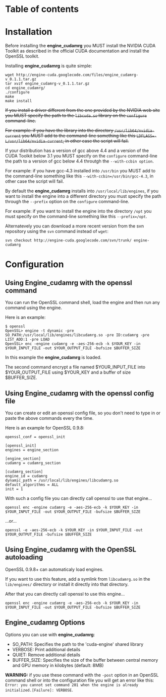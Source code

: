 # Table of contents #

# Installation #

Before installing the **engine\_cudamrg** you MUST install the NVIDIA CUDA Toolkit as described in the official CUDA documentation and install the OpenSSL toolkit.

Installing **engine\_cudamrg** is quite simple:
```
wget http://engine-cuda.googlecode.com/files/engine_cudamrg-v_0.1.1.tar.gz
tar xvzf engine_cudamrg-v_0.1.1.tar.gz 
cd engine_cudamrg/
./configure 
make 
make install
```
~~If you install a driver different from the one provided by the NVIDIA web site you MUST specify the path to the `libcuda.so` library on the `configure` command-line.~~

~~For example: if you have the library into the directory `/usr/lib64/nvidia-current` you MUST add to the command-line something like this `LDFLAGS=-L/usr/lib64/nvidia-current`, in other case the script will fail.~~

If your distribution has a version of gcc above 4.4 and a version of the CUDA Toolkit below 3.1 you MUST specify on the `configure` command-line the path to a version of gcc below 4.4 throutgh the `--with-ccbin option`.

For example: if you have gcc-4.3 installed into `/usr/bin` you MUST add to the command-line something like this `--with-ccbin=/usr/bin/gcc-4.3`, in other case the script will fail.

By default the **engine\_cudamrg** installs into `/usr/local/lib/engines`, if you want to install the engine into a different directory you must specify the path through the `--prefix` option on the `configure` command-line.

For example: if you want to install the engine into the directory `/opt` you must specify on the command-line something like this `--prefix=/opt`.

Alternatevely you can download a more recent version from the svn repository using the `svn` command instead of `wget`:
```
svn checkout http://engine-cuda.googlecode.com/svn/trunk/ engine-cudamrg
```
# Configuration #
## Using Engine\_cudamrg with the openssl command ##

You can run the OpenSSL command shell, load the engine and then run any command using the engine.

Here is an example:
```
$ openssl
OpenSSL> engine -t dynamic -pre SO_PATH:/usr/local/lib/engines/libcudamrg.so -pre ID:cudamrg -pre LIST_ADD:1 -pre LOAD
OpenSSL> enc -engine cudamrg -e -aes-256-ecb -k $YOUR_KEY -in $YOUR_INPUT_FILE -out $YOUR_OUTPUT_FILE -bufsize $BUFFER_SIZE
```
In this example the **engine\_cudamrg** is loaded.

The second command encrypt a file named $YOUR\_INPUT\_FILE into $YOUR\_OUTPUT\_FILE using $YOUR\_KEY and a buffer of size $BUFFER\_SIZE.

## Using Engine\_cudamrg with the openssl config file ##

You can create or edit an openssl config file, so you don't need to type in or paste the above commands every the time.

Here is an example for OpenSSL 0.9.8:
```
openssl_conf = openssl_init

[openssl_init]
engines = engine_section

[engine_section]
cudamrg = cudamrg_section

[cudamrg_section]
engine_id = cudamrg
dynamic_path = /usr/local/lib/engines/libcudamrg.so
default_algorithms = ALL
init = 1
```

With such a config file you can directly call openssl to use that engine...
```
openssl enc -engine cudamrg -e -aes-256-ecb -k $YOUR_KEY -in $YOUR_INPUT_FILE -out $YOUR_OUTPUT_FILE -bufsize $BUFFER_SIZE
```
...or...
```
openssl -e -aes-256-ecb -k $YOUR_KEY -in $YOUR_INPUT_FILE -out $YOUR_OUTPUT_FILE -bufsize $BUFFER_SIZE
```

## Using Engine\_cudamrg with the OpenSSL autoloading ##

OpenSSL 0.9.8+ can automaticaly load engines.

If you want to use this feature, add a symlink from `libcudamrg.so` in the `lib/engines/` directory or install it directly into that directory.

After that you can directly call openssl to use this engine...
```
openssl enc -engine cudamrg -e -aes-256-ecb -k $YOUR_KEY -in $YOUR_INPUT_FILE -out $YOUR_OUTPUT_FILE -bufsize $BUFFER_SIZE
```

## Engine\_cudamrg Options ##

Options you can use with **engine\_cudamrg**:
  * SO\_PATH: Specifies the path to the 'cuda-engine' shared library
  * VERBOSE: Print additional details
  * QUIET: Remove additional details
  * BUFFER\_SIZE: Specifies the size of the buffer between central memory and GPU memory in kilobytes (default: 8MB)

**WARNING:** if you use these command with the `-post` option in an OpenSSL command shell or into the configuration file you will get an error like this:
`Error: you cannot set command 201 when the engine is already initialized.[Failure]: VERBOSE`.